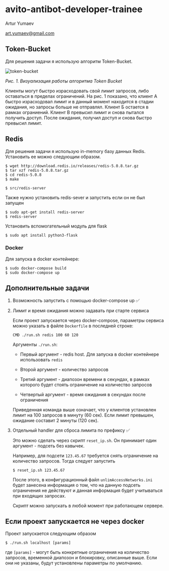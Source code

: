 # avito-antibot-developer-trainee

Artur Yumaev

art.yumaev@gmail.com


## Token-Bucket

Для решения задачи я использую алгоритм Token-Bucket.

![token-bucket](https://hsto.org/storage2/ddb/356/519/ddb356519393b8a96f9352ad4a2d4c32.png)

*Рис. 1. Визуализация работы алгоритма Token Bucket*

Клиенты могут быстро израсходовать свой лимит запросов, либо оставаться в пределах ограничений. На рис. 1 показано, что клиент А быстро израсходовал лимит и в данный момент находится в стадии ожидания, но запросы больше не отправлял. Клиент Б остается в рамках ограниений. Клиент В превысил лимит и снова пытался получить доступ. После ожидания, получил доступ и снова быстро превысил лимит.

## Redis

Для решения задачи я использую in-memory базу данных Redis.
Установить ее можно следующим образом.


```shell
$ wget http://download.redis.io/releases/redis-5.0.8.tar.gz
$ tar xzf redis-5.0.8.tar.gz
$ cd redis-5.0.8
$ make

$ src/redis-server
```

Также нужно установить redis-sever и запустить если он не был запущен

```shell
$ sudo apt-get install redis-server
$ redis-server
```

Установить вспомогательный модуль для flask

```shell
$ sudo apt install python3-flask
```

### Docker

Для запуска в docker контейнере:

```shell
$ sudo docker-compose build
$ sudo docker-compose up
```

## Дополнительные задачи

1. Возможность запустить с помощью docker-compose up :white_check_mark:
2. Лимит и время ожидания можно задавать при старте сервиса
   
   Если проект запускается через docker-compose,
   параметры сервиса можно указать в файле `Dockerfile`
   в последней строке:

   ```
   CMD ./run.sh redis 100 60 120
   ```

   Аргументы `./run.sh`:
   
   * Первый аргумент - redis host. Для запуска в docker контейнере использовать `redis`

   * Второй аргумент - количество запросов

   * Третий аргумент - диапозон времени в секундах, в рамках которого будет стоять ограничение на количество запросов

   * Четвертый аргумент - время ожидания в секундах после ограничения

   Приведенная команда выше означает, что у клиентов установлен лимит на 100 запросов в минуту (60 сек). Если лимит превышен, ожидание составит 2 минуты (120 сек).

3. Отдельный handler для сброса лимита по префиксу :white_check_mark:
   
   Это можно сделать через скрипт `reset_ip.sh`. Он принимает один аргумент - подсеть без кавычек.

   Например, для подсети `123.45.67` требуется снять ограничение на количество запросов. Тогда следует запустить

   ```shell
   $ reset_ip.sh 123.45.67
   ```

   После этого, в конфигурационный файл `unlimAccessNetworks.ini` будет занесена информация о том, что на данную подсеть ограничения не действуют и данная информация будет учитываться при входящих запросах.

   Скрипт можно запускать в любой момент при работающем сервере.

## Если проект запускается не через docker

Проект запускается следующим образом

```shell
$ ./run.sh localhost [params]
```

где `[params]` - могут быть конкретные ограничения на количество запросов, временной диапозон и блокировку, описанные выше. Если они не указаны, будут установлены параметры по умолчанию.